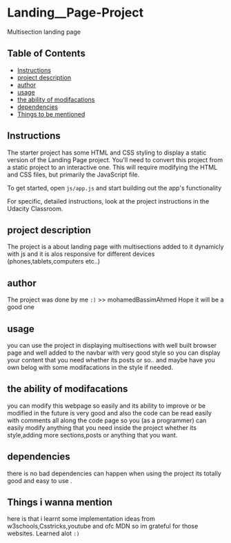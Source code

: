 # Landing__Page-Project
Multisection landing page

## Table of Contents

- [Instructions](#instructions)
- [project description](https://github.com/mohamedbassim/Landing__Page-Project/edit/main/landing-page/README.md#:~:text=the%20Udacity%20Classroom.-,project%20description,-The%20project%20is)
- [author](https://github.com/mohamedbassim/Landing__Page-Project/edit/main/landing-page/README.md#:~:text=tablets%2Ccomputers%20etc..\)-,author,-The%20project%20was)
- [usage](https://github.com/mohamedbassim/Landing__Page-Project/edit/main/landing-page/README.md#:~:text=a%20good%20one-,usage,-you%20can%20use)
- [the ability of modifacations](https://github.com/mohamedbassim/Landing__Page-Project/edit/main/landing-page/README.md#:~:text=style%20if%20needed.-,the%20ability%20of%20modifacations,-you%20can%20modify)
- [dependencies](https://github.com/mohamedbassim/Landing__Page-Project/edit/main/landing-page/README.md#:~:text=that%20you%20want.-,dependencies,-there%20is%20no)
- [Things to be mentioned](https://github.com/mohamedbassim/Landing__Page-Project/edit/main/landing-page/README.md#:~:text=easy%20to%20use%20.-,Things%20i%20wanna%20mention,-here%20is%20that)

## Instructions

The starter project has some HTML and CSS styling to display a static version of the Landing Page project. You'll need to convert this project from a static project to an interactive one. This will require modifying the HTML and CSS files, but primarily the JavaScript file.

To get started, open `js/app.js` and start building out the app's functionality

For specific, detailed instructions, look at the project instructions in the Udacity Classroom.

## project description

The project is a about landing page with multisections added to it dynamicly with js and it is alos responsive for different devices (phones,tablets,computers etc..)

## author

The project was done by me `:)` >> mohamedBassimAhmed Hope it will be a good one 


## usage

you can use the project in displaying multisections with well built browser page and well added to the navbar with very good style
so you can display your content that you need whether its posts or so.. and maybe have you own belog with some modifacations in the style
if needed.

## the ability of modifacations

you can modify this webpage so easily and its ability to improve or be modified in the future is very good and also the code can be read easily
with comments all along the code page so you (as a programmer) can easily modify anything that you need inside the project whether its style,adding
more sections,posts or anything that you want.

## dependencies

there is no bad dependencies can happen when using the project its totally good and easy to use .

## Things i wanna mention

here is that i learnt some implementation ideas from w3schools,Csstricks,youtube and ofc MDN so im grateful for those websites. Learned alot `:)`
